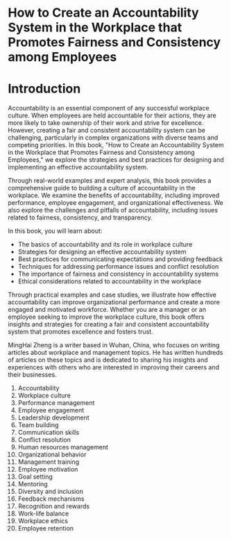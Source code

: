 # How to Create an Accountability System in the Workplace that Promotes Fairness and Consistency among Employees

# Introduction

Accountability is an essential component of any successful workplace culture. When employees are held accountable for their actions, they are more likely to take ownership of their work and strive for excellence. However, creating a fair and consistent accountability system can be challenging, particularly in complex organizations with diverse teams and competing priorities. In this book, "How to Create an Accountability System in the Workplace that Promotes Fairness and Consistency among Employees," we explore the strategies and best practices for designing and implementing an effective accountability system.

Through real-world examples and expert analysis, this book provides a comprehensive guide to building a culture of accountability in the workplace. We examine the benefits of accountability, including improved performance, employee engagement, and organizational effectiveness. We also explore the challenges and pitfalls of accountability, including issues related to fairness, consistency, and transparency.

In this book, you will learn about:

* The basics of accountability and its role in workplace culture
* Strategies for designing an effective accountability system
* Best practices for communicating expectations and providing feedback
* Techniques for addressing performance issues and conflict resolution
* The importance of fairness and consistency in accountability systems
* Ethical considerations related to accountability in the workplace

Through practical examples and case studies, we illustrate how effective accountability can improve organizational performance and create a more engaged and motivated workforce. Whether you are a manager or an employee seeking to improve the workplace culture, this book offers insights and strategies for creating a fair and consistent accountability system that promotes excellence and fosters trust.

MingHai Zheng is a writer based in Wuhan, China, who focuses on writing articles about workplace and management topics. He has written hundreds of articles on these topics and is dedicated to sharing his insights and experiences with others who are interested in improving their careers and their businesses.


1. Accountability
2. Workplace culture
3. Performance management
4. Employee engagement
5. Leadership development
6. Team building
7. Communication skills
8. Conflict resolution
9. Human resources management
10. Organizational behavior
11. Management training
12. Employee motivation
13. Goal setting
14. Mentoring
15. Diversity and inclusion
16. Feedback mechanisms
17. Recognition and rewards
18. Work-life balance
19. Workplace ethics
20. Employee retention



